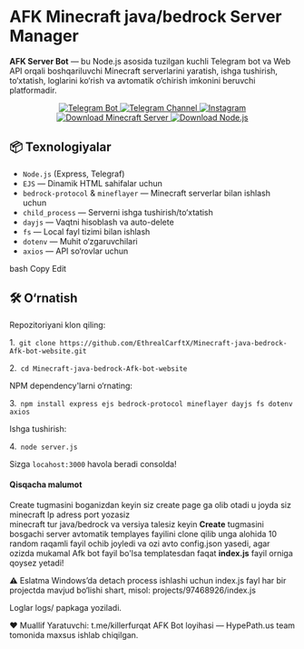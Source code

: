 # AFK Minecraft java/bedrock Server Manager

**AFK Server Bot** — bu Node.js asosida tuzilgan kuchli Telegram bot va Web API orqali boshqariluvchi Minecraft serverlarini yaratish, ishga tushirish, to‘xtatish, loglarini ko‘rish va avtomatik o‘chirish imkonini beruvchi platformadir.

<p align="center">
  <a href="https://t.me/avtoserverbot" target="_blank">
    <img src="https://img.shields.io/badge/Telegram-Bot-2CA5E0?style=for-the-badge&logo=telegram" alt="Telegram Bot">
  </a>
  <a href="https://t.me/HypePath" target="_blank">
    <img src="https://img.shields.io/badge/Telegram-Channel-2CA5E0?style=for-the-badge&logo=telegram" alt="Telegram Channel">
  </a>
  <a href="https://instagram.com/EthrealCarftX" target="_blank">
    <img src="https://img.shields.io/badge/Instagram-Follow-E4405F?style=for-the-badge&logo=instagram&logoColor=white" alt="Instagram">
  </a>
  <a href="https://www.minecraft.net/en-us/download/server" target="_blank">
  <img src="https://img.shields.io/badge/Minecraft-Server%20Download-green?style=for-the-badge&logo=minecraft&logoColor=white" alt="Download Minecraft Server">
</a>
<a href="https://nodejs.org/en/download" target="_blank">
  <img src="https://img.shields.io/badge/Node.js-Download%20Latest-brightgreen?style=for-the-badge&logo=node.js&logoColor=white" alt="Download Node.js">
</a>

</p>

## 📦 Texnologiyalar

- `Node.js` (Express, Telegraf)
- `EJS` — Dinamik HTML sahifalar uchun
- `bedrock-protocol` & `mineflayer` — Minecraft serverlar bilan ishlash uchun
- `child_process` — Serverni ishga tushirish/to‘xtatish
- `dayjs` — Vaqtni hisoblash va auto-delete
- `fs` — Local fayl tizimi bilan ishlash
- `dotenv` — Muhit o‘zgaruvchilari
- `axios` — API so‘rovlar uchun

bash
Copy
Edit

## 🛠 O‘rnatish

Repozitoriyani klon qiling:
   
1.```
git clone https://github.com/EthrealCarftX/Minecraft-java-bedrock-Afk-bot-website.git```

2.```
cd Minecraft-java-bedrock-Afk-bot-website```

NPM dependency'larni o‘rnating:

3.```
npm install express ejs bedrock-protocol mineflayer dayjs fs dotenv axios```

Ishga tushirish:

4.```
node server.js```

Sizga ```locahost:3000``` havola beradi consolda!


<h4>Qisqacha malumot</h4>

Create tugmasini boganizdan keyin siz create page ga olib otadi u joyda siz minecraft Ip adress port yozasiz <br> minecraft tur java/bedrock va versiya talesiz keyin **Create** tugmasini bosgachi server avtomatik templayes fayilini clone qilib unga alohida 10 random raqamli fayil ochib joyledi va ozi avto config.json yasedi, agar ozizda mukamal Afk bot fayil bo'lsa templatesdan faqat **index.js** fayil orniga qoysez yetadi!


⚠️ Eslatma
Windows’da detach process ishlashi uchun index.js fayl har bir projectda mavjud bo‘lishi shart, misol: projects/97468926/index.js

Loglar logs/ papkaga yoziladi.


❤️ Muallif
Yaratuvchi: t.me/killerfurqat
AFK Bot loyihasi — HypePath.us team tomonida maxsus ishlab chiqilgan.
